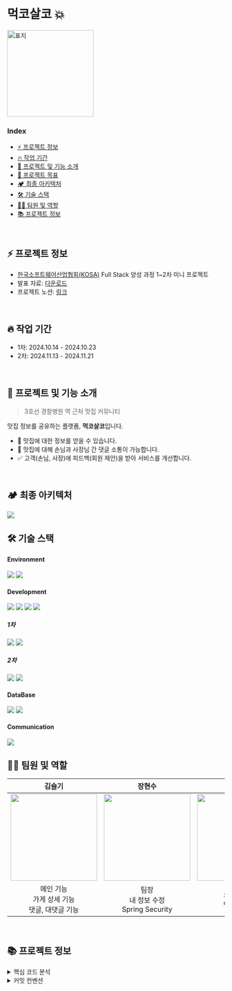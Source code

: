 # 먹코살코 💥

<img src="https://github.com/sg8541/minikosa/blob/develop-rest/frontend/public/images/main_logo.png?raw=true" alt="표지" style="width:200px; height:auto;">


### Index

- [⚡️ 프로젝트 정보](#⚡️-프로젝트-정보)
- [🔥 작업 기간](#🔥-작업-기간)
- [📌 프로젝트 및 기능 소개](#📌-프로젝트-및-기능-소개)
- [🌳 프로젝트 목표](#🌳-프로젝트-목표)
- [🏕️ 최종 아키텍처](#🏕️-최종-아키텍처)
- [🛠️ 기술 스택](#🛠️-기술-스택)
- [🦸🏻‍ 팀원 및 역할](#🦸🏻‍-팀원-및-역할)
- [📚 프로젝트 정보](#📚-프로젝트-정보)

<br/>

## ⚡️ 프로젝트 정보

- [한국소프트웨어산업협회(KOSA)](https://www.sw.or.kr/site/sw/edu/selectEduView.do?eduNo=1715) Full Stack 양성 과정 1~2차 미니 프로젝트
- 발표 자료: [다운로드](https://github.com/user-attachments/files/17963770/_.pdf)
- 프로젝트 노션: [링크](https://kyudori.notion.site/fffec16cd2d781dabd96e9297f752b38?v=fffec16cd2d7812fa482000c2c56e00f&pvs=4)

<br/>

## 🔥 작업 기간

- 1차: 2024.10.14 - 2024.10.23
- 2차: 2024.11.13 - 2024.11.21

<br/>

## 📌 프로젝트 및 기능 소개

> 3호선 경찰병원 역 근처 맛집 커뮤니티

맛집 정보를 공유하는 플랫폼, **먹코살코**입니다.

- 💬 맛집에 대한 정보를 얻을 수 있습니다.
- 💺 맛집에 대해 손님과 사장님 간 댓글 소통이 가능합니다.
- ✅ 고객(손님, 사장)에 피드백(회원 제안)을 받아 서비스를 개선합니다.

<br>

## 🏕️ 최종 아키텍처
<img src="https://github.com/user-attachments/assets/63d3cc0c-aab8-4556-ad3f-efc7c8ced845">
<br/>

## 🛠️ 기술 스택

#### Environment

<img src="https://img.shields.io/badge/IntelliJ%20IDEA-000000?style=flat&logo=intellijidea&logoColor=white"> <img src="https://img.shields.io/badge/VS%20Code-007ACC?style=flat&logo=visualstudiocode&logoColor=white">

#### Development 
<img src="https://img.shields.io/badge/Java-007396?style=flat&logo=Java&logoColor=white"> <img src="https://img.shields.io/badge/Spring%20Boot-6DB33F?style=flat&logo=Spring%20Boot&logoColor=white">
<img src="https://img.shields.io/badge/Javascript-F7DF1E?style=flat&logo=Javascript&logoColor=white"> <img src="https://img.shields.io/badge/Bootstrap-7952B3?style=flat&logo=Bootstrap&logoColor=white">
##### 1차
<img src="https://img.shields.io/badge/MyBatis-4479A1?style=flat&logo=MyBatis&logoColor=white"> <img src="https://img.shields.io/badge/Thymeleaf-005F73?style=flat&logo=Thymeleaf&logoColor=white"> 
##### 2차
<img src="https://img.shields.io/badge/JPA-000000?style=flat&logo=Java%20Persistence%20API&logoColor=white"> 
<img src="https://img.shields.io/badge/Vue.js-4FC08D?style=flat&logo=vue.js&logoColor=white">

#### DataBase

<img src="https://img.shields.io/badge/MySQL-4479A1?style=flat&logo=MySQL&logoColor=white"> <img src="https://img.shields.io/badge/Redis-DC382D?style=flat&logo=Redis&logoColor=white">

#### Communication

 <img src="https://img.shields.io/badge/Notion-000000?style=flat&logo=Notion&logoColor=white">

<br/>

## 🦸🏻‍ 팀원 및 역할

| **김슬기** | **장현수** | **정지용** | **한규현** |
|:----------:|:----------:|:----------:|:----------:|
| [<img src="https://avatars.githubusercontent.com/u/138750403?v=4" height=200 width=200>](https://github.com/ksks1234) | [<img src="https://avatars.githubusercontent.com/u/182710725?v=4" height=200 width=200>](https://github.com/jhsnex123) | [<img src="https://avatars.githubusercontent.com/u/135500953?v=4" height=200 width=200>](https://github.com/RyanJeeyong) | [<img src="https://avatars.githubusercontent.com/u/57388014?v=4" height=200 width=200>](https://github.com/kyudori) |
| 메인 기능<br>가게 상세 기능<br>댓글, 대댓글 기능 | 팀장<br>내 정보 수정<br>Spring Security | 소개 페이지<br>댓글 금지어 | 데이터베이스 설계<br>관리자 기능<br>JWT & Redis|

<br>

## 📚 프로젝트 정보

<details>
<summary>핵심 코드 분석</summary>

- [**controller**](https://kyudori.notion.site/Controller-147ec16cd2d780a99509cf5400864d67?pvs=4)
- [**entity**](https://kyudori.notion.site/Entity-147ec16cd2d78083bb55cc1d5b32e7c6?pvs=4)
- [**service**](https://kyudori.notion.site/Service-147ec16cd2d7805d883be230bc43d3b5?pvs=4)
- [**exception**](https://kyudori.notion.site/Exception-147ec16cd2d780bcaaa1e63c245028a4?pvs=4)
- [**repository**](https://kyudori.notion.site/Repository-147ec16cd2d780818bc9d472a76503f3?pvs=4)
- [**vue.js**](https://kyudori.notion.site/Vue-147ec16cd2d78022a041f3ead26c1885?pvs=4)

</details>

<details>
<summary>커밋 컨벤션</summary>

- **feat**: 새로운 기능 추가
- **fix**: 버그 수정
- **docs**: 문서 수정
- **style**: 코드 포맷팅, 세미콜론 누락 등 코드 변경 없이 스타일 수정
- **refactor**: 코드 리팩토링 (기능 변경 없음)
- **test**: 테스트 코드 추가 또는 수정
- **chore**: 빌드 작업 또는 설정 변경
- **perf**: 성능 개선을 위한 코드 변경
- **ci**: CI 설정 파일 및 스크립트 변경

</details>

<br/>

